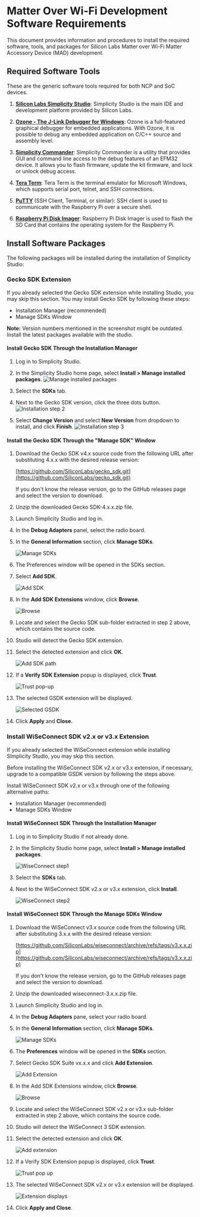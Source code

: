# Matter Over Wi-Fi Development Software Requirements

This document provides information and procedures to install the required software, tools, and packages for Silicon Labs Matter over Wi-Fi Matter Accessory Device (MAD) development.

## Required Software Tools

These are the generic software tools required for both NCP and SoC devices.

1. [**Silicon Labs Simplicity Studio**](https://www.silabs.com/developers/simplicity-studio): Simplicity Studio is the main IDE and development platform provided by Silicon Labs.

2. [**Ozone - The J-Link Debugger for Windows**](https://www.segger.com/products/development-tools/ozone-j-link-debugger/): Ozone is a full-featured graphical debugger for embedded applications. With Ozone, it is possible to debug any embedded application on C/C++ source and assembly level.
3. [**Simplicity Commander**](https://www.silabs.com/documents/public/software/SimplicityCommander-Windows.zip): Simplicity Commander is a utility that provides GUI and command line access to the debug features of an EFM32 device. It allows you to flash firmware, update the kit firmware, and lock or unlock debug access.

4. [**Tera Term**](https://osdn.net/projects/ttssh2/releases/): Tera Term is the terminal emulator for Microsoft Windows, which supports serial port, telnet, and SSH connections.

5. [**PuTTY**](https://www.putty.org/) (SSH Client, Terminal, or similar): SSH client is used to communicate with the Raspberry Pi over a secure shell.

6. [**Raspberry Pi Disk Imager**](https://www.raspberrypi.com/software/): Raspberry Pi Disk Imager is used to flash the SD Card that contains the operating system for the Raspberry Pi.

## Install Software Packages

The following packages will be installed during the installation of Simplicity Studio:

### Gecko SDK Extension

If you already selected the Gecko SDK extension while installing Studio, you may skip this section. You may install Gecko SDK by following these steps:

- Installation Manager (recommended)
- Manage SDKs Window

**Note:** Version numbers mentioned in the screenshot might be outdated. Install the latest packages available with the studio.

#### Install Gecko SDK Through the Installation Manager

1. Log in to Simplicity Studio.

2. In the Simplicity Studio home page, select **Install > Manage installed packages**.
![Manage installed packages](./images/install-gecko-sdk-step-1.png)

3. Select the **SDKs** tab.

4. Next to the Gecko SDK version, click the three dots button.
![Installation step 2](./images/install-gecko-sdk-step-2.png)

5. Select **Change Version** and select **New Version** from dropdown to install, and click **Finish**.
![Installation step 3](./images/install-gecko-sdk-step-3.png)

#### Install the Gecko SDK Through the "Manage SDK" Window

1. Download the Gecko SDK v4.x source code from the following URL after substituting 4.x.x with the desired release version:

   [https://github.com/SiliconLabs/gecko_sdk.git](https://github.com/SiliconLabs/gecko_sdk.git)

   If you don't know the release version, go to the GitHub releases page and select the version to download.

2. Unzip the downloaded Gecko SDK-4.x.x.zip file.

3. Launch Simplicity Studio and log in.

4. In the **Debug Adapters** panel, select the radio board.

5. In the **General Information** section, click **Manage SDKs**.

    ![Manage SDKs](./images/click-manage-sdks-efx-board.png)

6. The Preferences window will be opened in the SDKs section.

7. Select **Add SDK**.

    ![Add SDK](./images/add-sdk.png)

8. In the **Add SDK Extensions** window, click **Browse**.

    ![Browse](./images/click-browse.png)

9. Locate and select the Gecko SDK sub-folder extracted in step 2 above, which contains the source code.

10. Studio will detect the Gecko SDK extension.

11. Select the detected extension and click **OK**.

    ![Add SDK path](./images/add-sdk-path.png)

12. If a **Verify SDK Extension** popup is displayed, click **Trust**.

    ![Trust pop-up](./images/install-wiseconnect-3-ext-manage-sdks-trust-popup.png)

13. The selected GSDK extension will be displayed.

    ![Selected GSDK](./images/selected-gsdk.png)

14. Click **Apply** and **Close**.

### Install WiSeConnect SDK v2.x or v3.x Extension

If you already selected the WiSeConnect extension while installing SImplicity Studio, you may skip this section.

Before installing the WiSeConnect SDK v2.x or v3.x extension, if necessary, upgrade to a compatible GSDK version by following the steps above.

Install WiSeConnect SDK v2.x or v3.x through one of the following alternative paths:

- Installation Manager (recommended)
- Manage SDKs Window

#### Install WiSeConnect SDK Through the Installation Manager

1. Log in to Simplicity Studio if not already done.

2. In the Simplicity Studio home page, select **Install > Manage installed packages**.

    ![WiseConnect step1](./images/install-wiseconnect-sdk-step-1.png)

3. Select the **SDKs** tab.

4. Next to the WiSeConnect SDK v2.x or v3.x extension, click **Install**.

    ![WiseConnect step2](./images/install-wiseconnect-sdk-step-2.png)

#### Install WiSeConnect SDK Through the Manage SDKs Window

1. Download the WiSeConnect v3.x source code from the following URL after substituting 3.x.x with the desired release version:

   [https://github.com/SiliconLabs/wiseconnect/archive/refs/tags/v3.x.x.zip](https://github.com/SiliconLabs/wiseconnect/archive/refs/tags/v3.x.x.zip)

   If you don't know the release version, go to the GitHub releases page and select the version to download.

2. Unzip the downloaded wiseconnect-3.x.x.zip file.

3. Launch Simplicity Studio and log in.

4. In the **Debug Adapters** pane, select your radio board.

5. In the **General Information** section, click **Manage SDKs**.

    ![Manage SDKs](./images/click-manage-sdks-efx-board.png)

6. The **Preferences** window will be opened in the **SDKs** section.

7. Select Gecko SDK Suite vx.x.x and click **Add Extension**.

    ![Add Extension](./images/click-add-extensions.png)

8. In the Add SDK Extensions window, click **Browse**.

    ![Browse](./images/click-browse.png)

9. Locate and select the WiSeConnect SDK v2.x or v3.x sub-folder extracted in step 2 above, which contains the source code.

10. Studio will detect the WiSeConnect 3 SDK extension.

11. Select the detected extension and click **OK**.

    ![Add extension](./images/install-wc3-ext-add-sdk-extensions-window.png)

12. If a Verify SDK Extension popup is displayed, click **Trust**.

    ![Trust pop up](./images/install-wiseconnect-3-ext-manage-sdks-trust-popup.png)

13. The selected WiSeConnect SDK v2.x or v3.x extension will be displayed.

    ![Extension displays](./images/selected-sdk.png)

14. Click **Apply and Close**.
